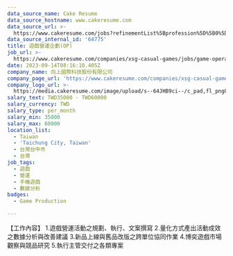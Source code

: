 ```yaml
---
data_source_name: Cake Resume
data_source_hostname: www.cakeresume.com
data_source_url: >-
  https://www.cakeresume.com/jobs?refinementList%5Bprofession%5D%5B0%5D=game-production&range%5Bsalary_range%5D%5Bmin%5D=100000
data_source_internal_id: '64775'
title: 遊戲營運企劃(OP)
job_url: >-
  https://www.cakeresume.com/companies/xsg-casual-games/jobs/game-operation-planning-op
date: 2023-09-14T08:16:10.405Z
company_name: 向上國際科技股份有限公司
company_page_url: 'https://www.cakeresume.com/companies/xsg-casual-games'
company_logo_url: >-
  https://media.cakeresume.com/image/upload/s--64JHB9ci--/c_pad,fl_png8,h_200,w_200/v1672301553/wb4zhsomwnlk67lpw2vc.png
salary_text: TWD35000 - TWD60000
salary_currency: TWD
salary_type: per_month
salary_min: 35000
salary_max: 60000
location_list:
  - Taiwan
  - 'Taichung City, Taiwan'
  - 台灣台中市
  - 台灣
job_tags:
  - 遊戲
  - 營運
  - 手機遊戲
  - 數據分析
badges:
  - Game Production

---
```


【工作內容】 1.遊戲營運活動之規劃、執行、文案撰寫 2.量化方式產出活動成效之數據分析與改善建議 3.新品上線與舊品改版之跨單位協同作業 4.博奕遊戲市場觀察與競品研究 5.執行主管交付之各類專案